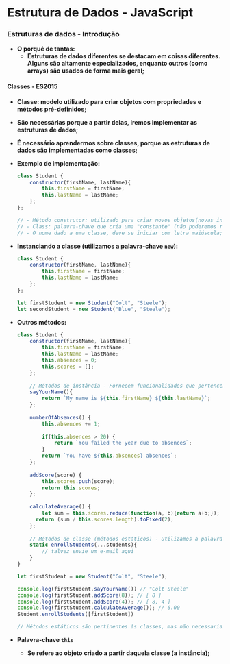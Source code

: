 # Estrutura de Dados - JavaScript



### Estruturas de dados - Introdução

- **O porquê de tantas:**
  - **Estruturas de dados diferentes se destacam em coisas diferentes. Alguns são altamente especializados, enquanto outros (como arrays) são usados de forma mais geral;**



#### Classes - ES2015

- **Classe: modelo utilizado para criar objetos com propriedades e métodos pré-definidos;**
- **São necessárias porque a partir delas, iremos implementar as estruturas de dados;** 
- **É necessário aprendermos sobre classes, porque as estruturas de dados são implementadas como classes;**
- **Exemplo de implementação:**

  ```javascript
  class Student {
      constructor(firstName, lastName){
          this.firstName = firstName;
          this.lastName = lastName;
      };
  };
  
  // - Método construtor: utilizado para criar novos objetos(novas instâncias, nesse exemplo, de aluno) e inicializá-los;
  // - Class: palavra-chave que cria uma "constante" (não poderemos redefiní-la);
  // - O nome dado a uma classe, deve se iniciar com letra maiúscula;
  ```
- **Instanciando a classe (utilizamos a palavra-chave `new`):**

  ```javascript
  class Student {
      constructor(firstName, lastName){
          this.firstName = firstName;
          this.lastName = lastName;
      };
  };
  
  let firstStudent = new Student("Colt", "Steele");
  let secondStudent = new Student("Blue", "Steele");
  ```
- **Outros métodos:**

  ```javascript
  class Student {
      constructor(firstName, lastName){
          this.firstName = firstName;
          this.lastName = lastName;
          this.absences = 0;
          this.scores = [];
      };
      
      // Métodos de instância - Fornecem funcionalidades que pertencem a uma única instância
      sayYourName(){
          return `My name is ${this.firstName} ${this.lastName}`;
      };
      
      numberOfAbsences() {
          this.absences += 1;
          
          if(this.absences > 20) {
              return `You failed the year due to absences`;
          }
          return `You have ${this.absences} absences`;
      };
      
      addScore(score) {
          this.scores.push(score);
          return this.scores;
      };
      
      calculateAverage() {
          let sum = this.scores.reduce(function(a, b){return a+b;});
      	return (sum / this.scores.length).toFixed(2);
      };
      
      // Métodos de classe (métodos estáticos) - Utilizamos a palavra-chave static
      static enrollStudents(...students){
          // talvez envie um e-mail aqui
      }
  }
  
  let firstStudent = new Student("Colt", "Steele");
  
  console.log(firstStudent.sayYourName()) // "Colt Steele"
  console.log(firstStudent.addScore(8)); // [ 8 ]
  console.log(firstStudent.addScore(4)); // [ 8, 4 ]
  console.log(firstStudent.calculateAverage()); // 6.00
  Student.enrollStudents([firstStudent])
  
  // Métodos estáticos são pertinentes às classes, mas não necessariamente as suas instâncias individuais
  ```
- **Palavra-chave `this`**

  - **Se refere ao objeto criado a partir daquela classe (a instância);**
